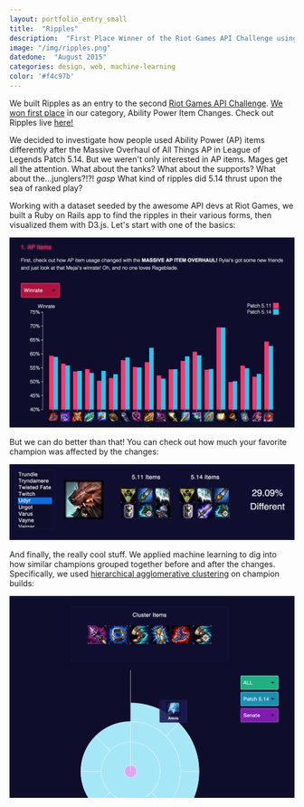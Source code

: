 ```yaml
---
layout: portfolio_entry_small
title:  "Ripples"
description:  "First Place Winner of the Riot Games API Challenge using machine learning to look at the effects of item patch changes"
image: "/img/ripples.png"
datedone:  "August 2015"
categories: design, web, machine-learning
color: '#f4c97b'
---
```


We built Ripples as an entry to the second [Riot Games API Challenge](https://developer.riotgames.com/discussion/announcements/show/2lxEyIcE).  [We won first place](https://developer.riotgames.com/api-challenge/august2015) in our category, Ability Power Item Changes.  Check out Ripples live [here!](http://maryschmidt.github.io/ripples/)

We decided to investigate how people used Ability Power (AP) items differently after the Massive Overhaul of All Things AP in League of Legends Patch 5.14.  But we weren't only interested in AP items.  Mages get all the attention.  What about the tanks?  What about the supports?  What about the...junglers?!?! *gasp* What kind of ripples did 5.14 thrust upon the sea of ranked play?

Working with a dataset seeded by the awesome API devs at Riot Games, we built a Ruby on Rails app to find the ripples in their various forms, then visualized them with D3.js.  Let's start with one of the basics:

![AP Items](/img/ripples-front.png)

But we can do better than that!  You can check out how much your favorite champion was affected by the changes:

![Champions](/img/ripples-diff.png)

And finally, the really cool stuff.  We applied machine learning to dig into how similar champions grouped together before and after the changes.  Specifically, we used [hierarchical agglomerative clustering](https://github.com/maryschmidt/ripples/blob/master/app/models/concerns/clusterable.rb#L11) on champion builds:

![Explore](/img/ripples-explore.png)
